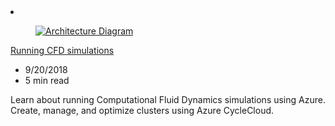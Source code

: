 <!-- This file is automatically generated by build/architectures/build_index.py. Any updates will be lost. -->

<!-- markdownlint-disable MD033 -->

<li class="grid-item item-column" data-categories="Compute Storage ">
<article class="card">
    <div class="card-header has-margin-bottom-none" aria-hidden="true">
        <figure class="image diagram has-height-175 has-overflow-hidden level">
            <a href="/azure/architecture/example-scenario/infrastructure/hpc-cfd"><img src="/azure/architecture/browse/thumbs/hpc-cfd.png" class="diagram" alt="Architecture Diagram" data-linktype="relative-path"></a>
        </figure>
    </div>
    <div class="card-content">
        <a class="card-content-title has-margin-top-none" href="/azure/architecture/example-scenario/infrastructure/hpc-cfd">
            <p>Running CFD simulations</p>
        </a>
        <ul class="card-content-metadata">
            <li>9/20/2018</li>
            <li>5 min read</li>
        </ul>
        <p class="card-content-description">Learn about running Computational Fluid Dynamics simulations using Azure. Create, manage, and optimize clusters using Azure CycleCloud.</p>
        <div class="bottom-to-top-fade is-hidden-mobile"></div>
    </div>
</article>
</li>
